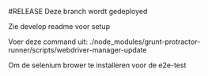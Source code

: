 #RELEASE
Deze branch wordt gedeployed

Zie develop readme voor setup

Voer deze command uit:
./node_modules/grunt-protractor-runner/scripts/webdriver-manager-update
 
Om de selenium brower te installeren voor de e2e-test
